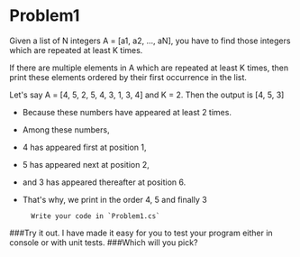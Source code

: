 # Problem1

Given a list of N integers A = [a1, a2, ..., aN], you have to find those integers which are repeated at least K times.

If there are multiple elements in A which are repeated at least K times, then print these elements ordered by their first occurrence in the list.


Let's say A = [4, 5, 2, 5, 4, 3, 1, 3, 4] and K = 2. Then the output is [4, 5, 3]
* Because these numbers have appeared at least 2 times. 
* Among these numbers, 
* 4 has appeared first at position 1, 
* 5 has appeared next at position 2, 
* and 3 has appeared thereafter at position 6. 
* That's why, we print in the order 4, 5 and finally 3


        Write your code in `Problem1.cs`


###Try it out. I have made it easy for you to test your program either in console or with unit tests.
###Which will you pick?
